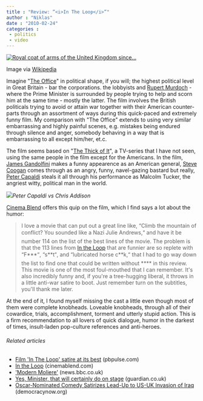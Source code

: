 ```yaml
---
title : "Review: ”<i>In The Loop</i>”"
author : "Niklas"
date : "2010-02-24"
categories : 
 - politics
 - video
---
```


[![Royal coat of arms of the United Kingdom since...](http://upload.wikimedia.org/wikipedia/commons/thumb/8/84/UK_Royal_Coat_of_Arms.svg/300px-UK_Royal_Coat_of_Arms.svg.png "Royal coat of arms of the United Kingdom since...")](http://commons.wikipedia.org/wiki/Image:UK_Royal_Coat_of_Arms.svg)

Image via [Wikipedia](http://commons.wikipedia.org/wiki/Image:UK_Royal_Coat_of_Arms.svg)

Imagine "[The Office](http://www.imdb.com/title/tt0386676/)" in political shape, if you will; the highest political level in Great Britain - bar the corporations. the lobbyists and [Rupert Murdoch](http://en.wikipedia.org/wiki/Rupert_Murdoch "Rupert Murdoch") - where the Prime Minister is surrounded by people trying to help and scorn him at the same time - mostly the latter. The film involves the British politicals trying to avoid or attain war together with their American counter-parts through an assortment of ways during this quick-paced and extremely funny film. My comparison with "The Office" extends to using very similar embarrassing and highly painful scenes, e.g. mistakes being endured through silence and anger, somebody behaving in a way that is embarrassing to all except him/her, et.c.

The film seems based on "[The Thick of It](http://www.imdb.com/title/tt0459159)", a TV-series that I have not seen, using the same people in the film except for the Americans. In the film, [James Gandolfini](http://en.wikipedia.org/wiki/James_Gandolfini "James Gandolfini") makes a funny appearence as an American general, [Steve Coogan](http://en.wikipedia.org/wiki/Steve_Coogan "Steve Coogan") comes through as an angry, funny, navel-gazing bastard but really, [Peter Capaldi](http://en.wikipedia.org/wiki/Peter_Capaldi "Peter Capaldi") steals it all through his performance as Malcolm Tucker, the angriest witty, political man in the world.

[![](http://www.bbc.co.uk/blogs/comedy/images/600_intheloop.jpg)](http://www.bbc.co.uk/blogs/comedy/images/600_intheloop.jpg)_Peter Capaldi vs Chris Addison_

[Cinema Blend](http://www.cinemablend.com/dvds/In-the-Loop-4402.html) offers this quip on the film, which I find says a lot about the humor:

> I love a movie that can put out a great line like, “Climb the mountain of conflict? You sounded like a Nazi Julie Andrews,“ and have it be number 114 on the list of the best lines of the movie. The problem is that the 113 lines from [In the Loop](http://www.imdb.com/title/tt1226774/ "In the Loop (film)") that are funnier are so replete with “F\*\*\*“, “s\*\*t“, and “lubricated horse c\*\*k,“ that I had to go way down the list to find one that could be written without \*\*\*\* in this review. This movie is one of the most foul-mouthed that I can remember. It's also incredibly funny and, if you're a tree-hugging liberal, it throws in a little anti-war satire to boot. Just remember turn on the subtitles, you'll thank me later.

At the end of it, I found myself missing the cast a little even though most of them were complete knobheads. Loveable knobheads, through all of their cowardice, trials, accomplishment, torment and utterly stupid action. This is a firm recommendation to all lovers of quick dialogue, humor in the darkest of times, insult-laden pop-culture references and anti-heroes.

###### Related articles

- [Film 'In The Loop' satire at its best](http://www.pbpulse.com/movies/2010/01/25/film-in-the-loop-satire-at-its-best/) (pbpulse.com)
- [In the Loop](http://www.cinemablend.com/dvds/In-the-Loop-4402.html) (cinemablend.com)
- ['Modern Moliere'](http://news.bbc.co.uk/2/hi/entertainment/8323101.stm) (news.bbc.co.uk)
- [Yes, Minister, that will certainly do on stage](http://r.zemanta.com/?u=http%3A//www.guardian.co.uk/stage/theatreblog/2010/feb/22/yes-minister-chichester&a=13490933&rid=0b9a3ab2-ac2d-449d-920c-ddedd2f4d9f4&e=d23e1785afa357f52fc9462639ac298a) (guardian.co.uk)
- [Oscar-Nominated Comedy Satirizes Lead-Up to US-UK Invasion of Iraq](http://www.democracynow.org/2010/2/17/in_the_loop) (democracynow.org)
